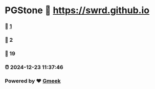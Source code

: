 # PGStone :link: https://swrd.github.io 
### :page_facing_up: [1](https://swrd.github.io/tag.html) 
### :speech_balloon: 2 
### :hibiscus: 19 
### :alarm_clock: 2024-12-23 11:37:46 
### Powered by :heart: [Gmeek](https://github.com/Meekdai/Gmeek)
